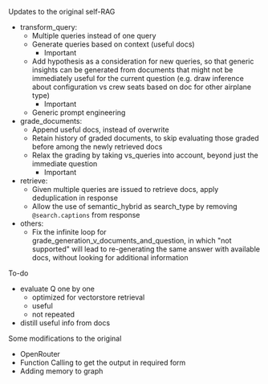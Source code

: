 Updates to the original self-RAG
- transform_query:
    - Multiple queries instead of one query
    - Generate queries based on context (useful docs)
        - Important
    - Add hypothesis as a consideration for new queries, so that generic insights can be generated from documents that might not be immediately useful for the current question (e.g. draw inference about configuration vs crew seats based on doc for other airplane type)
        - Important
    - Generic prompt engineering
- grade_documents:
    - Append useful docs, instead of overwrite
    - Retain history of graded documents, to skip evaluating those graded before among the newly retrieved docs
    - Relax the grading by taking vs_queries into account, beyond just the immediate question
        - Important
- retrieve:
    - Given multiple queries are issued to retrieve docs, apply deduplication in response
    - Allow the use of semantic_hybrid as search_type by removing `@search.captions` from response
- others:
    - Fix the infinite loop for grade_generation_v_documents_and_question, in which "not supported" will lead to re-generating the same answer with available docs, without looking for additional information 

To-do
- evaluate Q one by one
    - optimized for vectorstore retrieval
    - useful
    - not repeated
- distill useful info from docs

Some modifications to the original
- OpenRouter
- Function Calling to get the output in required form
- Adding memory to graph